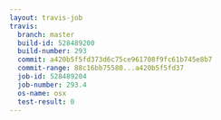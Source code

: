 ```yaml
---
layout: travis-job
travis:
  branch: master
  build-id: 528489200
  build-number: 293
  commit: a420b5f5fd373d6c75ce961708f9fc61b745e8b7
  commit-range: 88c16bb75580...a420b5f5fd37
  job-id: 528489204
  job-number: 293.4
  os-name: osx
  test-result: 0
---
```

